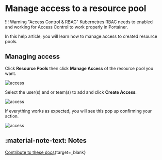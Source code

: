 # Manage access to a resource pool

!!! Warning "Access Control & RBAC"
    Kubernetres RBAC needs to enabled and working for Access Control to work properly in Portainer.

In this help article, you will learn how to manage access to created resource pools.

## Managing access

Click <b>Resource Pools</b> then click <b>Manage Access</b> of the resource pool you want.

![access](assets/access-1.png)

Select the user(s) and or team(s) to add and click <b>Create Access</b>.

![access](assets/access-2.png)

If everything works as expected, you will see this pop up confirming your action.

![access](assets/access-3.png)

## :material-note-text: Notes

[Contribute to these docs](https://github.com/portainer/portainer-docs/blob/master/contributing.md){target=_blank}
